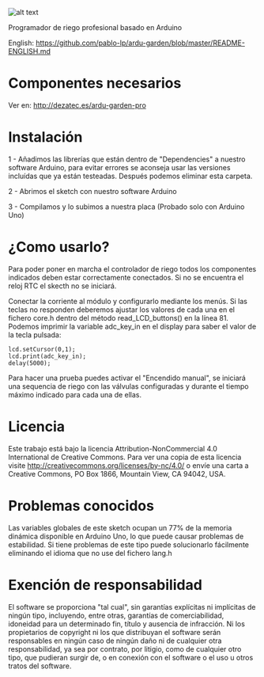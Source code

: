 ![alt text](http://dezatec.es/wp-content/uploads/2018/12/ardu-garden.png)

Programador de riego profesional basado en Arduino

English: https://github.com/pablo-lp/ardu-garden/blob/master/README-ENGLISH.md

# Componentes necesarios

Ver en: http://dezatec.es/ardu-garden-pro

# Instalación

1 - Añadimos las librerías que están dentro de "Dependencies" a nuestro software Arduino, para evitar errores se aconseja usar las versiones incluídas que ya están testeadas. Después podemos eliminar esta carpeta.

2 - Abrimos el sketch con nuestro software Arduino

3 - Compilamos y lo subimos a nuestra placa (Probado solo con Arduino Uno)

# ¿Como usarlo?

Para poder poner en marcha el controlador de riego todos los componentes indicados deben estar correctamente conectados. Si no se encuentra el reloj RTC el skecth no se iniciará.

Conectar la corriente al módulo y configurarlo mediante los menús. Si las teclas no responden deberemos ajustar los valores de cada una en el fichero core.h dentro del método read_LCD_buttons() en la línea 81. Podemos imprimir la variable adc_key_in en el display para saber el valor de la tecla pulsada:

    lcd.setCursor(0,1);
    lcd.print(adc_key_in);
    delay(5000);

Para hacer una prueba puedes activar el "Encendido manual", se iniciará una sequencia de riego con las válvulas configuradas y durante el tiempo máximo indicado para cada una de ellas.

# Licencia

Este trabajo está bajo la licencia Attribution-NonCommercial 4.0 International de Creative Commons. Para ver una copia de esta licencia visite http://creativecommons.org/licenses/by-nc/4.0/ o envíe una carta a Creative Commons, PO Box 1866, Mountain View, CA 94042, USA.

# Problemas conocidos

Las variables globales de este sketch ocupan un 77% de la memoria dinámica disponible en Arduino Uno, lo que puede causar problemas de estabilidad. Si tiene problemas de este tipo puede solucionarlo fácilmente eliminando el idioma que no use del fichero lang.h

# Exención de responsabilidad

El software se proporciona "tal cual", sin garantías explícitas ni implícitas de ningún tipo, incluyendo, entre otras, garantías de comerciabilidad, idoneidad para un determinado fin, título y ausencia de infracción. Ni los propietarios de copyright ni los que distribuyan el software serán responsables en ningún caso de ningún daño ni de cualquier otra responsabilidad, ya sea por contrato, por litigio, como de cualquier otro tipo, que pudieran surgir de, o en conexión con el software o el uso u otros tratos del software.
